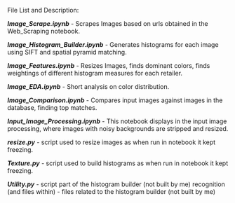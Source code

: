 File List and Description:


***Image_Scrape.ipynb*** - Scrapes Images based on urls obtained in the Web_Scraping notebook.

***Image_Histogram_Builder.ipynb*** - Generates histograms for each image using SIFT and spatial pyramid matching.

***Image_Features.ipynb*** - Resizes Images, finds dominant colors, finds weightings of different histogram measures for each retailer.

***Image_EDA.ipynb*** - Short analysis on color distribution.

***Image_Comparison.ipynb*** - Compares input images against images in the database, finding top matches.

***Input_Image_Processing.ipynb*** - This notebook displays in the input image processing, where images with noisy backgrounds are stripped and resized.




***resize.py*** - script used to resize images as when run in notebook it kept freezing.

***Texture.py*** - script used to build histograms as when run in notebook it kept freezing.

***Utility.py*** - script part of the histogram builder (not built by me)
recognition (and files within) - files related to the histogram builder (not built by me)
